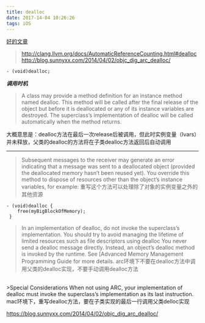 ```yaml
---
title: dealloc
date: 2017-14-04 10:26:26
tags: iOS
---
```


[好的文章](http://blog.jobbole.com/65028/)
>http://clang.llvm.org/docs/AutomaticReferenceCounting.html#dealloc
http://blog.sunnyxx.com/2014/04/02/objc_dig_arc_dealloc/

``` objc
- (void)dealloc;
```
***调用时机***
> A class may provide a method definition for an instance method named dealloc. This method will be called after the final release of the object but before it is deallocated or any of its instance variables are destroyed. The superclass’s implementation of dealloc will be called automatically when the method returns.

大概意思是：dealloc方法在最后一次release后被调用，但此时实例变量（Ivars）并未释放，父类的dealloc的方法将在子类dealloc方法返回后自动调用
****

> Subsequent messages to the receiver may generate an error indicating that a message was sent to a deallocated object (provided the deallocated memory hasn’t been reused yet).
You override this method to dispose of resources other than the object’s instance variables, for example:
重写这个方法可以处理除了对象的实例变量之外的其他资源

``` 
- (void)dealloc {
    free(myBigBlockOfMemory);
 }
```
>In an implementation of dealloc, do not invoke the superclass’s implementation. You should try to avoid managing the lifetime of limited resources such as file descriptors using dealloc
You never send a dealloc message directly. Instead, an object’s dealloc
method is invoked by the runtime. See [Advanced Memory Management Programming Guide for more details.
arc环境下不要在dealloc方法中调用父类的dealloc实现，不要手动调用dealloc方法

<br>
>Special Considerations
When not using ARC, your implementation of dealloc must invoke the superclass’s implementation as its last instruction.
mac环境下，重写dealloc方法，要在子类实现的最后一行调用父类delloc实现

https://blog.sunnyxx.com/2014/04/02/objc_dig_arc_dealloc/

